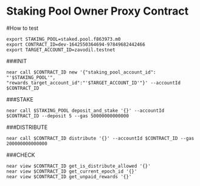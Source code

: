 Staking Pool Owner Proxy Contract
======

#How to test

```
export STAKING_POOL=staked.pool.f863973.m0
export CONTRACT_ID=dev-1642550364694-97849682442466
export TARGET_ACCOUNT_ID=zavodil.testnet
```

###INIT 
```
near call $CONTRACT_ID new '{"staking_pool_account_id": "'$STAKING_POOL'", "rewards_target_account_id":"'$TARGET_ACCOUNT_ID'"}' --accountId $CONTRACT_ID
```

###STAKE
```
near call $STAKING_POOL deposit_and_stake '{}' --accountId $CONTRACT_ID --deposit 5 --gas 50000000000000
```

###DISTRIBUTE
```
near call $CONTRACT_ID distribute '{}' --accountId $CONTRACT_ID --gas 200000000000000
```

###CHECK
```
near view $CONTRACT_ID get_is_distribute_allowed '{}'
near view $CONTRACT_ID get_current_epoch_id '{}'
near view $CONTRACT_ID get_unpaid_rewards '{}'
```
